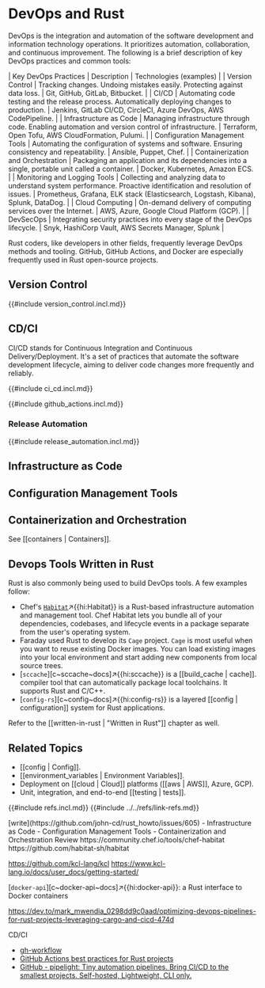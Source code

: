 # DevOps and Rust

DevOps is the integration and automation of the software development and information technology operations. It prioritizes automation, collaboration, and continuous improvement. The following is a brief description of key DevOps practices and common tools:

| Key DevOps Practices | Description | Technologies (examples) |
| Version Control | Tracking changes. Undoing mistakes easily. Protecting against data loss. | Git, GitHub, GitLab, Bitbucket. |
| CI/CD | Automating code testing and the release process. Automatically deploying changes to production. | Jenkins, GitLab CI/CD, CircleCI, Azure DevOps, AWS CodePipeline. |
| Infrastructure as Code | Managing infrastructure through code. Enabling automation and version control of infrastructure. | Terraform, Open Tofu, AWS CloudFormation, Pulumi. |
| Configuration Management Tools | Automating the configuration of systems and software. Ensuring consistency and repeatability. | Ansible, Puppet, Chef. |
| Containerization and Orchestration | Packaging an application and its dependencies into a single, portable unit called a container. | Docker, Kubernetes, Amazon ECS. |
| Monitoring and Logging Tools | Collecting and analyzing data to understand system performance. Proactive identification and resolution of issues. | Prometheus, Grafana, ELK stack (Elasticsearch, Logstash, Kibana), Splunk, DataDog. |
| Cloud Computing | On-demand delivery of computing services over the Internet. | AWS, Azure, Google Cloud Platform (GCP). |
| DevSecOps | Integrating security practices into every stage of the DevOps lifecycle. | Snyk, HashiCorp Vault, AWS Secrets Manager, Splunk |

Rust coders, like developers in other fields, frequently leverage DevOps methods and tooling. GitHub, GitHub Actions, and Docker are especially frequently used in Rust open-source projects.

## Version Control

{{#include version_control.incl.md}}

## CD/CI

CI/CD stands for Continuous Integration and Continuous Delivery/Deployment. It's a set of practices that automate the software development lifecycle, aiming to deliver code changes more frequently and reliably.

{{#include ci_cd.incl.md}}

{{#include github_actions.incl.md}}

### Release Automation

{{#include release_automation.incl.md}}

## Infrastructure as Code

## Configuration Management Tools

## Containerization and Orchestration

See [[containers | Containers]].

## Devops Tools Written in Rust

Rust is also commonly being used to build DevOps tools. A few examples follow:

- Chef's [`Habitat`](https://community.chef.io/tools/chef-habitat)↗{{hi:Habitat}} is a Rust-based infrastructure automation and management tool. Chef Habitat lets you bundle all of your dependencies, codebases, and lifecycle events in a package separate from the user's operating system.
- Faraday used Rust to develop its `Cage` project. `Cage` is most useful when you want to reuse existing Docker images. You can load existing images into your local environment and start adding new components from local source trees.
- [`sccache`][c~sccache~docs]↗{{hi:sccache}} is a [[build_cache | cache]]. compiler tool that can automatically package local toolchains. It supports Rust and C/C++.
- [`config-rs`][c~config~docs]↗{{hi:config-rs}} is a layered [[config | configuration]] system for Rust applications.

Refer to the [[written-in-rust | "Written in Rust"]] chapter as well.

## Related Topics

- [[config | Config]].
- [[environment_variables | Environment Variables]].
- Deployment on [[cloud | Cloud]] platforms ([[aws | AWS]], Azure, GCP).
- Unit, integration, and end-to-end [[testing | tests]].

{{#include refs.incl.md}}
{{#include ../../refs/link-refs.md}}

<div class="hidden">
[write](https://github.com/john-cd/rust_howto/issues/605)
- Infrastructure as Code
- Configuration Management Tools
- Containerization and Orchestration
Review
https://community.chef.io/tools/chef-habitat
https://github.com/habitat-sh/habitat

https://github.com/kcl-lang/kcl
https://www.kcl-lang.io/docs/user_docs/getting-started/

[`docker-api`][c~docker-api~docs]↗{{hi:docker-api}}: a Rust interface to Docker containers

https://dev.to/mark_mwendia_0298dd9c0aad/optimizing-devops-pipelines-for-rust-projects-leveraging-cargo-and-cicd-474d

CD/CI

- [gh-workflow](https://crates.io/crates/gh-workflow)
- [GitHub Actions best practices for Rust projects](https://www.infinyon.com/blog/2021/04/github-actions-best-practices/)
- [GitHub - pipelight: Tiny automation pipelines. Bring CI/CD to the smallest projects. Self-hosted, Lightweight, CLI only.](https://github.com/pipelight/pipelight)

</div>

